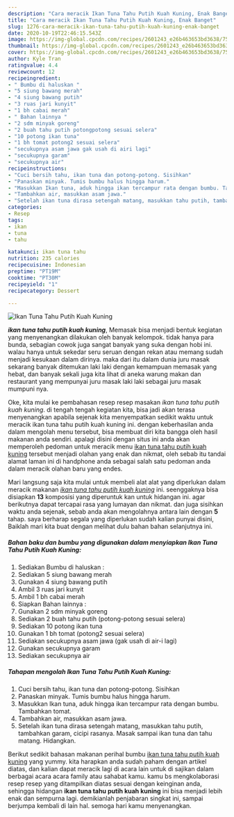 ```yaml
---
description: "Cara meracik Ikan Tuna Tahu Putih Kuah Kuning, Enak Banget"
title: "Cara meracik Ikan Tuna Tahu Putih Kuah Kuning, Enak Banget"
slug: 1276-cara-meracik-ikan-tuna-tahu-putih-kuah-kuning-enak-banget
date: 2020-10-19T22:46:15.543Z
image: https://img-global.cpcdn.com/recipes/2601243_e26b463653bd3638/751x532cq70/ikan-tuna-tahu-putih-kuah-kuning-foto-resep-utama.jpg
thumbnail: https://img-global.cpcdn.com/recipes/2601243_e26b463653bd3638/751x532cq70/ikan-tuna-tahu-putih-kuah-kuning-foto-resep-utama.jpg
cover: https://img-global.cpcdn.com/recipes/2601243_e26b463653bd3638/751x532cq70/ikan-tuna-tahu-putih-kuah-kuning-foto-resep-utama.jpg
author: Kyle Tran
ratingvalue: 4.4
reviewcount: 12
recipeingredient:
- " Bumbu di haluskan "
- "5 siung bawang merah"
- "4 siung bawang putih"
- "3 ruas jari kunyit"
- "1 bh cabai merah"
- " Bahan lainnya "
- "2 sdm minyak goreng"
- "2 buah tahu putih potongpotong sesuai selera"
- "10 potong ikan tuna"
- "1 bh tomat potong2 sesuai selera"
- "secukupnya asam jawa gak usah di airi lagi"
- "secukupnya garam"
- "secukupnya air"
recipeinstructions:
- "Cuci bersih tahu, ikan tuna dan potong-potong. Sisihkan"
- "Panaskan minyak. Tumis bumbu halus hingga harum."
- "Masukkan Ikan tuna, aduk hingga ikan tercampur rata dengan bumbu. Tambahkan tomat."
- "Tambahkan air, masukkan asam jawa."
- "Setelah ikan tuna dirasa setengah matang, masukkan tahu putih, tambahkan garam, cicipi rasanya. Masak sampai ikan tuna dan tahu matang. Hidangkan."
categories:
- Resep
tags:
- ikan
- tuna
- tahu

katakunci: ikan tuna tahu 
nutrition: 235 calories
recipecuisine: Indonesian
preptime: "PT19M"
cooktime: "PT30M"
recipeyield: "1"
recipecategory: Dessert

---
```



![Ikan Tuna Tahu Putih Kuah Kuning](https://img-global.cpcdn.com/recipes/2601243_e26b463653bd3638/751x532cq70/ikan-tuna-tahu-putih-kuah-kuning-foto-resep-utama.jpg)

<b><i>ikan tuna tahu putih kuah kuning</i></b>, Memasak bisa menjadi bentuk kegiatan yang menyenangkan dilakukan oleh banyak kelompok. tidak hanya para bunda, sebagian cowok juga sangat banyak yang suka dengan hobi ini. walau hanya untuk sekedar seru seruan dengan rekan atau memang sudah menjadi kesukaan dalam dirinya. maka dari itu dalam dunia juru masak sekarang banyak ditemukan laki laki dengan kemampuan memasak yang hebat, dan banyak sekali juga kita lihat di aneka warung makan dan restaurant yang mempunyai juru masak laki laki sebagai juru masak mumpuni nya.



Oke, kita mulai ke pembahasan resep resep masakan <i>ikan tuna tahu putih kuah kuning</i>. di tengah tengah kegiatan kita, bisa jadi akan terasa menyenangkan apabila sejenak kita menyempatkan sedikit waktu untuk meracik ikan tuna tahu putih kuah kuning ini. dengan keberhasilan anda dalam mengolah menu tersebut, bisa membuat diri kita bangga oleh hasil makanan anda sendiri. apalagi disini dengan situs ini anda akan memperoleh pedoman untuk meracik menu <u>ikan tuna tahu putih kuah kuning</u> tersebut menjadi olahan yang enak dan nikmat, oleh sebab itu tandai alamat laman ini di handphone anda sebagai salah satu pedoman anda dalam meracik olahan baru yang endes.


Mari langsung saja kita mulai untuk membeli alat alat yang diperlukan dalam meracik makanan <u><i>ikan tuna tahu putih kuah kuning</i></u> ini. seenggaknya bisa disiapkan <b>13</b> komposisi yang diperuntuk kan untuk hidangan ini. agar berikutnya dapat tercapai rasa yang lumayan dan nikmat. dan juga sisihkan waktu anda sejenak, sebab anda akan mengolahnya antara lain dengan <b>5</b> tahap. saya berharap segala yang diperlukan sudah kalian punyai disini, Baiklah mari kita buat dengan melihat dulu bahan bahan selanjutnya ini.

<!--inarticleads1-->

##### Bahan baku dan bumbu yang digunakan dalam menyiapkan Ikan Tuna Tahu Putih Kuah Kuning:

1. Sediakan  Bumbu di haluskan :
1. Sediakan 5 siung bawang merah
1. Gunakan 4 siung bawang putih
1. Ambil 3 ruas jari kunyit
1. Ambil 1 bh cabai merah
1. Siapkan  Bahan lainnya :
1. Gunakan 2 sdm minyak goreng
1. Sediakan 2 buah tahu putih (potong-potong sesuai selera)
1. Sediakan 10 potong ikan tuna
1. Gunakan 1 bh tomat (potong2 sesuai selera)
1. Sediakan secukupnya asam jawa (gak usah di air-i lagi)
1. Gunakan secukupnya garam
1. Sediakan secukupnya air




<!--inarticleads2-->

##### Tahapan mengolah Ikan Tuna Tahu Putih Kuah Kuning:

1. Cuci bersih tahu, ikan tuna dan potong-potong. Sisihkan
1. Panaskan minyak. Tumis bumbu halus hingga harum.
1. Masukkan Ikan tuna, aduk hingga ikan tercampur rata dengan bumbu. Tambahkan tomat.
1. Tambahkan air, masukkan asam jawa.
1. Setelah ikan tuna dirasa setengah matang, masukkan tahu putih, tambahkan garam, cicipi rasanya. Masak sampai ikan tuna dan tahu matang. Hidangkan.




Berikut sedikit bahasan makanan perihal bumbu <u>ikan tuna tahu putih kuah kuning</u> yang yummy. kita harapkan anda sudah paham dengan artikel diatas, dan kalian dapat meracik lagi di acara lain untuk di sajikan dalam berbagai acara acara family atau sahabat kamu. kamu bs mengkolaborasi resep resep yang ditampilkan diatas sesuai dengan keinginan anda, sehingga hidangan <b>ikan tuna tahu putih kuah kuning</b> ini bisa menjadi lebih enak dan sempurna lagi. demikianlah penjabaran singkat ini, sampai berjumpa kembali di lain hal. semoga hari kamu menyenangkan.
